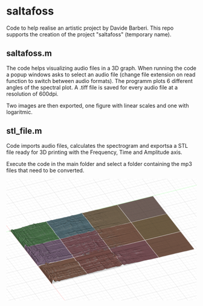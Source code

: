 # saltafoss
Code to help realise an artistic project by Davide Barberi. This repo supports the creation of the project "saltafoss" (temporary name). 

## saltafoss.m
The code helps visualizing audio files in a 3D graph.
When running the code a popup windows asks to select an audio file (change file extension on read function to switch between audio formats). The programm plots 6 different angles of the spectral plot. A .tiff file is saved for every audio file at a resolution of 600dpi.

Two images are then exported, one figure with linear scales and one with logaritmic.

## stl_file.m
Code imports audio files, calculates the spectrogram and exportsa a STL file ready for 3D printing with the Frequency, Time and Amplitude axis. 

Execute the code in the main folder and select a folder containing the mp3 files that need to be converted. 


![My Image](docu/example_STL.png)
